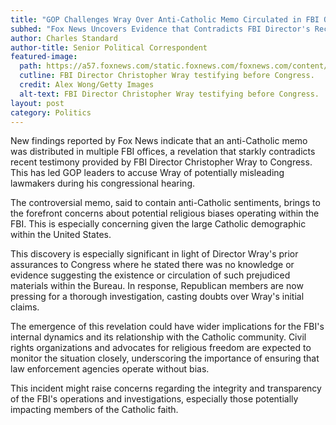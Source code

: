 ```yaml
---
title: "GOP Challenges Wray Over Anti-Catholic Memo Circulated in FBI Offices"
subhed: "Fox News Uncovers Evidence that Contradicts FBI Director's Recent Testimony"
author: Charles Standard
author-title: Senior Political Correspondent
featured-image: 
  path: https://a57.foxnews.com/static.foxnews.com/foxnews.com/content/uploads/2023/06/640/320/GettyImages-1412882444.jpg?ve=1&tl=1
  cutline: FBI Director Christopher Wray testifying before Congress.
  credit: Alex Wong/Getty Images
  alt-text: FBI Director Christopher Wray testifying before Congress.
layout: post
category: Politics
---
```


New findings reported by Fox News indicate that an anti-Catholic memo was distributed in multiple FBI offices, a revelation that starkly contradicts recent testimony provided by FBI Director Christopher Wray to Congress. This has led GOP leaders to accuse Wray of potentially misleading lawmakers during his congressional hearing.

The controversial memo, said to contain anti-Catholic sentiments, brings to the forefront concerns about potential religious biases operating within the FBI. This is especially concerning given the large Catholic demographic within the United States.

This discovery is especially significant in light of Director Wray's prior assurances to Congress where he stated there was no knowledge or evidence suggesting the existence or circulation of such prejudiced materials within the Bureau. In response, Republican members are now pressing for a thorough investigation, casting doubts over Wray's initial claims.

The emergence of this revelation could have wider implications for the FBI's internal dynamics and its relationship with the Catholic community. Civil rights organizations and advocates for religious freedom are expected to monitor the situation closely, underscoring the importance of ensuring that law enforcement agencies operate without bias.

This incident might raise concerns regarding the integrity and transparency of the FBI's operations and investigations, especially those potentially impacting members of the Catholic faith.

